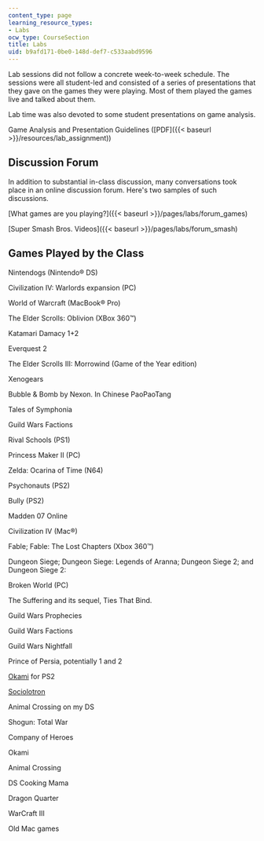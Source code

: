 ```yaml
---
content_type: page
learning_resource_types:
- Labs
ocw_type: CourseSection
title: Labs
uid: b9afd171-0be0-148d-def7-c533aabd9596
---
```


Lab sessions did not follow a concrete week-to-week schedule. The sessions were all student-led and consisted of a series of presentations that they gave on the games they were playing. Most of them played the games live and talked about them.

Lab time was also devoted to some student presentations on game analysis.

Game Analysis and Presentation Guidelines ([PDF]({{< baseurl >}}/resources/lab_assignment))

Discussion Forum
----------------

In addition to substantial in-class discussion, many conversations took place in an online discussion forum. Here's two samples of such discussions.

[What games are you playing?]({{< baseurl >}}/pages/labs/forum_games)

[Super Smash Bros. Videos]({{< baseurl >}}/pages/labs/forum_smash)

Games Played by the Class
-------------------------

Nintendogs (Nintendo® DS)

Civilization IV: Warlords expansion (PC)

World of Warcraft (MacBook® Pro)

The Elder Scrolls: Oblivion (XBox 360™)

Katamari Damacy 1+2

Everquest 2

The Elder Scrolls III: Morrowind (Game of the Year edition)

Xenogears

Bubble & Bomb by Nexon. In Chinese PaoPaoTang

Tales of Symphonia

Guild Wars Factions

Rival Schools (PS1)

Princess Maker II (PC)

Zelda: Ocarina of Time (N64)

Psychonauts (PS2)

Bully (PS2)

Madden 07 Online

Civilization IV (Mac®)

Fable; Fable: The Lost Chapters (Xbox 360™)

Dungeon Siege; Dungeon Siege: Legends of Aranna; Dungeon Siege 2; and Dungeon Siege 2:

Broken World (PC)

The Suffering and its sequel, Ties That Bind.

Guild Wars Prophecies

Guild Wars Factions

Guild Wars Nightfall

Prince of Persia, potentially 1 and 2

[Okami](http://ps2.ign.com/objects/678/678618.html) for PS2

[Sociolotron](http://www.sociolotron.com/)

Animal Crossing on my DS

Shogun: Total War

Company of Heroes

Okami

Animal Crossing

DS Cooking Mama

Dragon Quarter

WarCraft III

Old Mac games